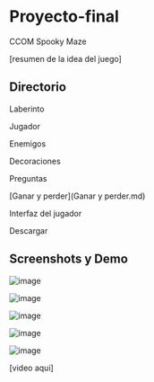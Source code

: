 # Proyecto-final
CCOM Spooky Maze 

[resumen de la idea del juego]

## Directorio

Laberinto

Jugador

Enemigos

Decoraciones

Preguntas

[Ganar y perder](Ganar y perder.md)

Interfaz del jugador

Descargar

## Screenshots y Demo

![image](https://github.com/user-attachments/assets/4e2b3b73-bda3-4eb2-9427-4294fc7f96f7)

![image](https://github.com/user-attachments/assets/76bd3e4e-a8bc-4b68-817b-07929c55154e)

![image](https://github.com/user-attachments/assets/276f6920-2500-4c44-a329-de126593cf88)

![image](https://github.com/user-attachments/assets/ae273c2a-318a-4a44-8c94-a61b380cf30d)

![image](https://github.com/user-attachments/assets/4baab841-770f-4dfb-95ca-67436f7a7207)

[video aqui]
